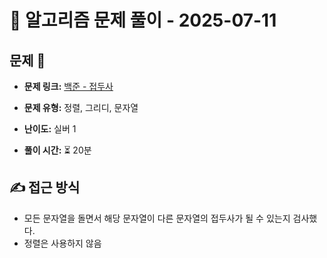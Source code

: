 # 📝 알고리즘 문제 풀이 - 2025-07-11

## 문제 📖

- **문제 링크:** [백준 - 접두사](https://www.acmicpc.net/problem/1141)

- **문제 유형:** 정렬, 그리디, 문자열

- **난이도:** 실버 1

- **풀이 시간:** ⏳ 20분

## ✍ 접근 방식

- 모든 문자열을 돌면서 해당 문자열이 다른 문자열의 접두사가 될 수 있는지 검사했다.
- 정렬은 사용하지 않음
